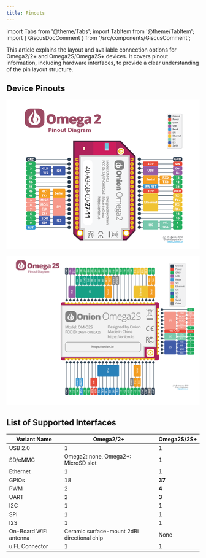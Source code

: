 ```yaml
---
title: Pinouts
---
```


import Tabs from '@theme/Tabs';
import TabItem from '@theme/TabItem';
import { GiscusDocComment } from '/src/components/GiscusComment';

This article explains the layout and available connection options for Omega2/2+ and Omega2S/Omega2S+ devices. It covers pinout information, including hardware interfaces, to provide a clear understanding of the pin layout structure.

## Device Pinouts

<Tabs>
  <TabItem value="omega2" label="Omega2" default>

![omega2-pinout-diagram](./assets/omega2-pinout.png)

  </TabItem>
  <TabItem value="omega2s" label="Omega2S">

![omega2s-pinout-diagram](./assets/omega2s-pinout.png)

  </TabItem>
</Tabs>

## List of Supported Interfaces

| Variant Name          | Omega2/2+                                   | Omega2S/2S+ | 
|-----------------------|---------------------------------------------|-------------|
| USB 2.0               | 1                                           | 1           |
| SD/eMMC               | Omega2: none, Omega2+: MicroSD slot         | 1           | 
| Ethernet              | 1                                           | 1           |
| GPIOs                 | 18                                          | **37**      |
| PWM                   | 2                                           | **4**       | 
| UART                  | 2                                           | **3**       |
| I2C                   | 1                                           | 1           |
| SPI                   | 1                                           | 1           |  
| I2S                   | 1                                           | 1           | 
| On-Board WiFi antenna | Ceramic surface-mount 2dBi directional chip | None        |
| u.FL Connector        | 1                                           | 1           | 

<GiscusDocComment />